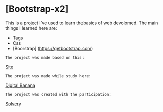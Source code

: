 # [Bootstrap-x2]

This is a project I've used to learn thebasics of web devolomed. The main things I learned here are: 

* Tags
* Css
* [Boorstrap] (https://getbootstrap.com)




```
The project was made based on this:
```

[Site](https://getbootstrap.com/docs/5.0/examples/pricing/#)

```
The project was made while study here:
```

[Digital Banana](https://digital-banana.ru)

```
The project was created with the participation:
```

[Solvery](https://solvery.io/)
